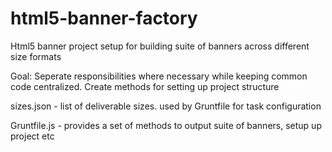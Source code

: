 html5-banner-factory
======================

Html5 banner project setup for building suite of banners across different size formats

Goal:
Seperate responsibilities where necessary while keeping common code centralized.
Create methods for setting up project structure


sizes.json - 
list of deliverable sizes.  used by Gruntfile for task configuration

Gruntfile.js - 
provides a set of methods to output suite of banners, setup up project etc
